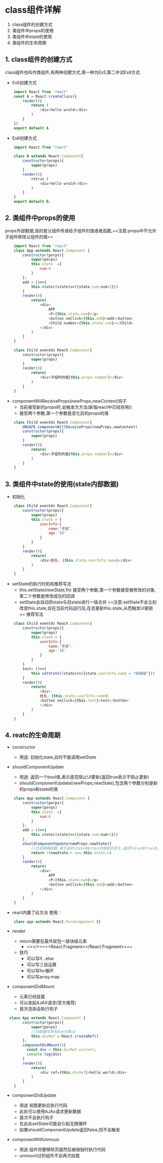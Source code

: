 # class组件详解
1. class组件的创建方式
2. 类组件中props的使用
3. 类组件中state的使用
4. 类组件的生命周期


## 1. class组件的创建方式
class组件也叫作类组件,有两种创建方式,第一种为Es5,第二中试Es6方式.
* Es5创建方式
``` javascript
    import React from "react"
    const A = React.createClass({
        render(){
            return (
                <div>hello wrold</div>
            )
        }
    })
    export default A
```
* Es6创建方式
``` javascript
    import React from "react"
    
    class B extends React.Component{
        constructor(props){
            super(props)
        }
        render(){
            retrun (
                <div>hello wrold</div>
            )
        }
    }
    export default B;
```

## 2. 类组件中props的使用
props外部数据,指的是父组件传递给子组件的值或者函数,==注意:props中不允许子组件修改父组件的值==
``` javascript
    import React from "react"
    class App extends React.Component {
        constructor(porps){
            super(porps)
            this.state  ={
                num:0
            }
        };
        add = ()=>{
            this.state((state)=>({state.num:num+1}))
        }
        render(){
            return(
                <div>
                    APP
                    <P>{this.state.num}</p>
                    <button onClick={this.add}>add</button>
                    <Child number={this.state.num}></Child>
                </div>
            )
        }
    }
    
    class Child exentds Reach.Component{
        constructor(props){
            super(props)
        }
        render(){
            return(
                <div>子组件的值{this.props.number}</div>
            )
        }
    }
```
- componentWillReceiveProps(newProps,newContext)钩子
  - 当前接受新的props时,会触发次方法(新版react中已经弃用)\
  - 接受两个参数,第一个参数是变化后的props的值

``` javascript
    class Child exentds Reach.Component{
        UNSAFE_componentWillReceiveProps(newProps,newContext)
        constructor(props){
            super(props)
        }
        render(){
            return(
                <div>子组件的值{this.props.number}</div>
            )
        }
    }
```

## 3. 类组件中state的使用(state内部数据)
- 初始化
``` javascript
    class Child exentds Reach.Component{
        constructor(props){
            super(props)
            this.state = {
                userInfo:{
                    name:"李雷",
                    age:'18'
                }
            }
        }
        render(){
            return(
                <div>姓名: {this.state.userInfo.name}</div>
            )
        }
    }

```
- setState的执行时机和推荐写法
  - this.setState(newState,fn) 接受两个参数,第一个参数接受被修改的对象,第二个参数是修改成功的回调
  - setState会自动将state与旧state进行一级合并
  ==注意:setState不会立刻改变this.state,会在当前代码运行后,在去更新this.state,从而触发UI更新==
推荐写法
```javascript
    class Child exentds Reach.Component{
        constructor(props){
            super(props)
            this.state = {
                userInfo:{
                    name:"李雷",
                    age:'18'
                }
            }
        }
        test= ()=>{
            this.setState((state)=>({state.userInfo.name = "韩梅梅"}))
        }
        render(){
            return(
                <div>
                姓名: {this.state.userInfo.name}
                <button onClick={this.test}>test</button>
                </div>
            )
        }
    }

```

## 4. reatc的生命周期
- constructor
  -  用途: 初始化state,此时不能调用setState

- shouldComponentUpdate
  - 用途: 返回一个bool值,表示是否阻止UI更新(返回true表示不阻止更新)
  - shouldComponentUpdate(newProps,newState),包含两个参数分别是新的props和state的值
``` javascript
    class App extends React.Component {
        constructor(porps){
            super(porps)
            this.state  ={
                num:0
            }
        };
        add = ()=>{
            this.state((state)=>({state.num:num+1}))
        },
        shouldComponentUpdate(newProps,newState){ 
            //生命周期函数,用于监听state和props的值是否变化,返回false和true决定是否渲染视图
            return !(newState.n === this.state.n)
        }
        render(){
            return(
                <div>
                    APP
                    <P>{this.state.num}</p>
                    <button onClick={this.add}>add</button>
                </div>
            )
        }
    }
```
  - react内置了此方法
    使用：
``` javascript
    class app extends React.PureComponent {}
```
- render
    - return需要在最外层包一层块级元素
        - <></>===<React.Fragment></React.Fragment>===<div></div>
    - 技巧
      - 可以写if...else
      - 可以写三目运算
      - 可以写for循环
      - 可以写array.map


- componentDidMount
  - 元素已经挂载
  - 可以发起AJAX请求(官方推荐)
  - 首次渲染会执行钩子
```javascript 
  class App extends React.Component {
        constructor(porps){
            super(porps)
            //内部属性命名dom元素id
            this.divRef = React.createRef()
        };
        componentDidMount(){
          const div = this.divRef.current;
          console.log(div)
        }
        render(){
            return(
                <div ref={this.divRef}>hello world</div>
            )
        }
    }
```

- componentDidUpdate
  - 用途 视图更新后执行代码
  - 此处可以使用AJAx请求更新数据
  - 首次不会执行钩子
  - 在此处setState可能会引起无限循环
  - 如果shouldComponentUpdate返回false,则不会触发


- componentWillUnmoun
  - 用途 组件将要移除页面然后被销毁时执行代码
  - unmount过的组件不会再次挂载
